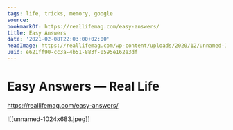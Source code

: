 ```yaml
---
tags: life, tricks, memory, google
source:
bookmarkOf: https://reallifemag.com/easy-answers/
title: Easy Answers
date: '2021-02-08T22:03:00+02:00'
headImage: https://reallifemag.com/wp-content/uploads/2020/12/unnamed-1024x683.jpg
uuid: e621ff90-cc3a-4b51-883f-0595e162e3df
---
```


# Easy Answers — Real Life
https://reallifemag.com/easy-answers/

![[unnamed-1024x683.jpeg]]
